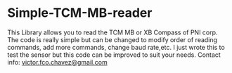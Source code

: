 # Simple-TCM-MB-reader
This Library allows you to read the TCM MB or XB Compass of PNI corp. The code is really simple but can be changed to modify order of reading commands, add more commands, change baud rate,etc. I just wrote this to test the sensor but this code can be improved to suit your needs.
Contact info: victor.fco.chavez@gmail.com
